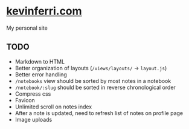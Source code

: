 #  [kevinferri.com](http://kevinferri.com)

My personal site

## TODO

* Markdown to HTML
* Better organization of layouts (`/views/layouts/` -> `layout.js`)
* Better error handling
* `/notebooks` view should be sorted by most notes in a notebook
* `/notebook/:slug` should be sorted in reverse chronological order
* Compress css
* Favicon
* Unlimited scroll on notes index
* After a note is updated, need to refresh list of notes on profile page
* Image uploads
